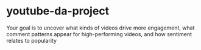 # youtube-da-project
Your goal is to uncover what kinds of videos drive more engagement, what comment patterns appear for high-performing videos, and how sentiment relates to popularity
